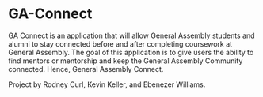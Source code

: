 # GA-Connect

GA Connect is an application that will allow General Assembly students and alumni to stay connected before and after completing coursework at General Assembly. The goal of this application is to give users the ability to find mentors or mentorship and keep the General Assembly Community connected. Hence, General Assembly Connect.

Project by Rodney Curl, Kevin Keller, and Ebenezer Williams.
